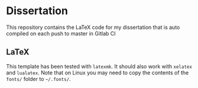 # Dissertation

This repository contains the LaTeX code for my dissertation that is auto compiled on each push to master in Gitlab CI

## LaTeX
This template has been tested with `latexmk`. It should also work with `xelatex` and `lualatex`. Note that on Linux you may need to copy the contents of the `fonts/` folder to `~/.fonts/`.
